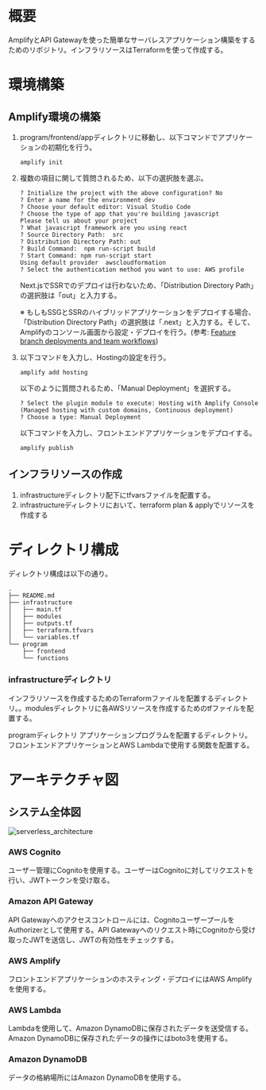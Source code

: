 # 概要
AmplifyとAPI Gatewayを使った簡単なサーバレスアプリケーション構築をするためのリポジトリ。インフラリソースはTerraformを使って作成する。

# 環境構築
## Amplify環境の構築

1. program/frontend/appディレクトリに移動し、以下コマンドでアプリケーションの初期化を行う。
    ```
    amplify init
    ```

2. 複数の項目に関して質問されるため、以下の選択肢を選ぶ。
    ```
    ? Initialize the project with the above configuration? No
    ? Enter a name for the environment dev
    ? Choose your default editor: Visual Studio Code
    ? Choose the type of app that you're building javascript
    Please tell us about your project
    ? What javascript framework are you using react
    ? Source Directory Path:  src
    ? Distribution Directory Path: out
    ? Build Command:  npm run-script build
    ? Start Command: npm run-script start
    Using default provider  awscloudformation
    ? Select the authentication method you want to use: AWS profile
    ```

    Next.jsでSSRでのデプロイは行わないため、「Distribution Directory Path」の選択肢は「out」と入力する。

    ※ もしもSSGとSSRのハイブリッドアプリケーションをデプロイする場合、「Distribution Directory Path」の選択肢は「.next」と入力する。そして、Amplifyのコンソール画面から設定・デプロイを行う。(参考: [Feature branch deployments and team workflows](https://docs.aws.amazon.com/amplify/latest/userguide/multi-environments.html#standard))

2. 以下コマンドを入力し、Hostingの設定を行う。
    ```
    amplify add hosting
    ```

    以下のように質問されるため、「Manual Deployment」を選択する。
    ```
    ? Select the plugin module to execute: Hosting with Amplify Console (Managed hosting with custom domains, Continuous deployment)
    ? Choose a type: Manual Deployment
    ```

    以下コマンドを入力し、フロントエンドアプリケーションをデプロイする。
    ```
    amplify publish
    ```
## インフラリソースの作成

1. infrastructureディレクトリ配下にtfvarsファイルを配置する。
2. infrastructureディレクトリにおいて、terraform plan & applyでリソースを作成する


# ディレクトリ構成
ディレクトリ構成は以下の通り。

```
.
├── README.md
├── infrastructure
│   ├── main.tf
│   ├── modules
│   ├── outputs.tf
│   ├── terraform.tfvars
│   └── variables.tf
└── program
    ├── frontend
    └── functions
```

### infrastructureディレクトリ
インフラリソースを作成するためのTerraformファイルを配置するディレクトリ。。modulesディレクトリに各AWSリソースを作成するためのtfファイルを配置する。

programディレクトリ
アプリケーションプログラムを配置するディレクトリ。 フロントエンドアプリケーションとAWS Lambdaで使用する関数を配置する。

# アーキテクチャ図
## システム全体図
![serverless_architecture](https://user-images.githubusercontent.com/63912049/204096150-1a6e8e0a-afe5-4596-b65f-df9ffbfe5217.png)


### AWS Cognito
ユーザー管理にCognitoを使用する。ユーザーはCognitoに対してリクエストを行い、JWTトークンを受け取る。

### Amazon API Gateway
API Gatewayへのアクセスコントロールには、CognitoユーザープールをAuthorizerとして使用する。API Gatewayへのリクエスト時にCognitoから受け取ったJWTを送信し、JWTの有効性をチェックする。

### AWS Amplify
フロントエンドアプリケーションのホスティング・デプロイにはAWS Amplifyを使用する。

### AWS Lambda
Lambdaを使用して、Amazon DynamoDBに保存されたデータを送受信する。Amazon DynamoDBに保存されたデータの操作にはboto3を使用する。

### Amazon DynamoDB
データの格納場所にはAmazon DynamoDBを使用する。
